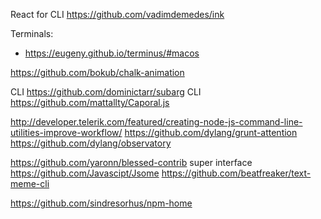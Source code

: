 React for CLI https://github.com/vadimdemedes/ink


Terminals:
- https://eugeny.github.io/terminus/#macos


https://github.com/bokub/chalk-animation


CLI https://github.com/dominictarr/subarg
CLI https://github.com/mattallty/Caporal.js


http://developer.telerik.com/featured/creating-node-js-command-line-utilities-improve-workflow/
https://github.com/dylang/grunt-attention
https://github.com/dylang/observatory

https://github.com/yaronn/blessed-contrib super interface
https://github.com/Javascipt/Jsome
https://github.com/beatfreaker/text-meme-cli

https://github.com/sindresorhus/npm-home

